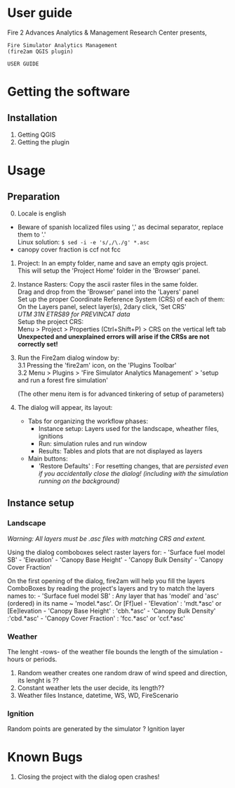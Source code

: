 # User guide

Fire 2 Advances Analytics & Management Research Center presents,

    Fire Simulator Analytics Management
    (fire2am QGIS plugin)
    
    USER GUIDE

# Getting the software
## Installation
1. Getting QGIS
2. Getting the plugin

# Usage
## Preparation
0. Locale is english
- Beware of spanish localized files using ',' as decimal separator, replace them to '.'  
    Linux solution: `$ sed -i -e 's/,/\./g' *.asc`
- canopy cover fraction is ccf not fcc

1. Project: In an empty folder, name and save an empty qgis project.  
    This will setup the 'Project Home' folder in the 'Browser' panel.

2. Instance Rasters: 
    Copy the ascii raster files in the same folder.  
    Drag and drop from the 'Browser' panel into the 'Layers' panel  
    Set up the proper Coordinate Reference System (CRS) of each of them:  
        On the Layers panel, select layer(s), 2dary click, 'Set CRS'  
        _UTM 31N ETRS89 for PREVINCAT data_  
    Setup the project CRS:  
        Menu > Project > Properties (Ctrl+Shift+P) > CRS on the vertical left tab  
    __Unexpected and unexplained errors will arise if the CRSs are not correctly set!__
        
3. Run the Fire2am dialog window by:  
    3.1 Pressing the 'fire2am' icon, on the 'Plugins Toolbar'  
    3.2 Menu > Plugins > 'Fire Simulator Analytics Management' > 'setup and run a forest fire simulation'  

    (The other menu item is for advanced tinkering of setup of parameters)

4. The dialog will appear, its layout:
    - Tabs for organizing the workflow phases:
        - Instance setup: Layers used for the landscape, wheather files, ignitions
        - Run: simulation rules and run window
        - Results: Tables and plots that are not displayed as layers
    - Main buttons:
        - 'Restore Defaults' : For resetting changes, that are _persisted even if you accidentally close the dialog! (including with the simulation running on the background)_

## Instance setup
### Landscape

_Warning: All layers must be .asc files with matching CRS and extent._

Using the dialog comboboxes select raster layers for:
        - 'Surface fuel model SB'
        - 'Elevation'
        - 'Canopy Base Height'
        - 'Canopy Bulk Density'
        - 'Canopy Cover Fraction'

On the first opening of the dialog, fire2am will help you fill the layers ComboBoxes by reading the project's layers and try to match the layers names to:
        - 'Surface fuel model SB' : Any layer that has 'model' and 'asc' (ordered) in its name ~ 'model.*asc'. Or [Ff]uel
        - 'Elevation' : 'mdt.*asc' or [Ee]levation
        - 'Canopy Base Height' : 'cbh.*asc'
        - 'Canopy Bulk Density' :'cbd.*asc'
        - 'Canopy Cover Fraction' : 'fcc.*asc' or 'ccf.*asc'

### Weather
The lenght -rows- of the weather file bounds the length of the simulation -hours or periods.
1. Random weather creates one random draw of wind speed and direction, its lenght is ??
2. Constant weather lets the user decide, its length??
3. Weather files
        Instance, datetime, WS, WD, FireScenario


### Ignition
Random points are generated by the simulator ?
Ignition layer


# Known Bugs 
1. Closing the project with the dialog open crashes!

